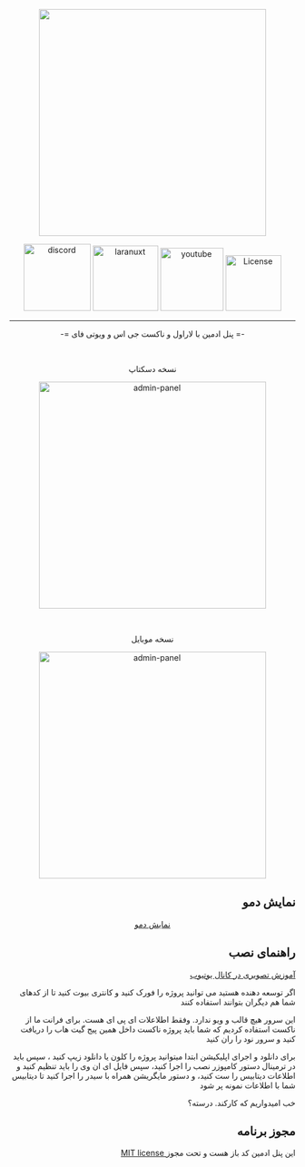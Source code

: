 <p align="center"><a href="https://laravel.com" target="_blank"><img src="https://raw.githubusercontent.com/laravel/art/master/logo-lockup/5%20SVG/2%20CMYK/1%20Full%20Color/laravel-logolockup-cmyk-red.svg" width="400"></a></p>

<p align="center">
<a href="https://discord.gg/pJBWehRQud" target="_blank"><img src="public/images/discord.png" width="118"  alt="discord"></a>
<a href="https://www.laranuxt.ir" target="_blank"><img src="public/images/www.png" width="115"  alt="laranuxt"></a>
<a href="https://www.youtube.com/playlist?list=PLXChBR5rCkrheZRydB6C-ohLMGL1Q6gGz" target="_blank"><img src="public/images/youtube.png" width="111"  alt="youtube"></a>
<a href="https://opensource.org/licenses/MIT" target="_blank"><img src="public/images/license.png" width="98" alt="License"></a>
</p>

<hr>

<div align="center">
 <p> -= پنل ادمین با لاراول و ناکست جی اس و ویوتی فای =- </p>
 <br>
 <p>نسخه دسکتاپ</p>
 <p><img src="public/images/demo.png" height="400"  alt="admin-panel"></p>
 <br>
 <p>نسخه موبایل</p>
 <p><img src="public/images/demo-mobile.png" height="400"  alt="admin-panel"></p>
</div>

## <div align="right">نمایش دمو</div>
<p align="center"><a href="https://nuxt.laranuxt.ir" target="_blank">نمایش دمو</a></p>

## <div align="right">راهنمای نصب</div>

<div align="right">
<p><a href="https://www.youtube.com/playlist?list=PLXChBR5rCkrheZRydB6C-ohLMGL1Q6gGz" target="_blank">آموزش تصویری در کانال یوتیوب</a></p>
<p>اگر توسعه دهنده هستید می توانید پروژه را فورک کنید و کانتری بیوت کنید تا از کدهای شما هم دیگران بتوانند استفاده کنند</p>
<p>این سرور هیچ قالب و ویو ندارد. وفقط اطلاعلات ای پی ای هست. برای فرانت ما از ناکست استفاده کردیم که شما باید پروژه ناکست داخل همین پیج گیت هاب را دریافت کنید و سرور نود را ران کنید</p>
<p>برای دانلود و اجرای اپلیکیشن ابتدا میتوانید پروژه را کلون یا دانلود زیپ کنید ، سپس باید در ترمینال دستور کامپوزر نصب را اجرا کنید، سپس فایل ای ان وی را باید تنظیم کنید و اطلاعات دیتابیس را ست کنید، و دستور مایگریشن همراه با سیدر را اجرا کنید تا دیتابیس شما با اطلاعات نمونه پر شود</p>
<p>خب امیدواریم که کارکند. درسته؟</p>
</div>

## <div align="right">مجوز برنامه</div>
<p align="right"><a href="https://opensource.org/licenses/MIT" target="_blank">MIT license </a>این پنل ادمین کد باز هست و تحت مجوز</p>
